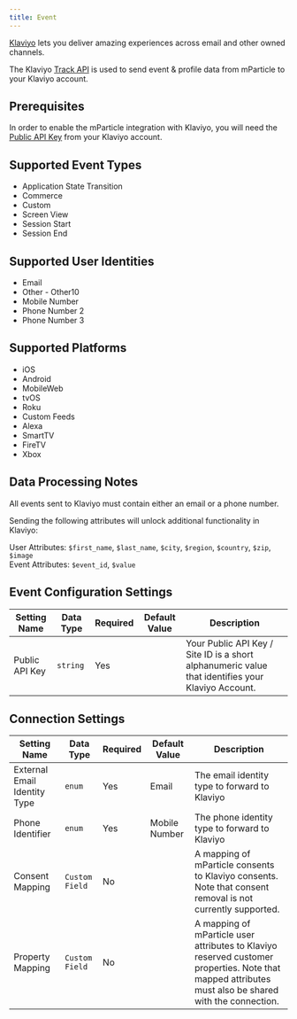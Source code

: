```yaml
---
title: Event
---
```


[Klaviyo](https://www.klaviyo.com/) lets you deliver amazing experiences across email and other owned channels.

The Klaviyo [Track API](https://developers.klaviyo.com/en/v1-2/reference/track-post) is used to send event & profile data from mParticle to your Klaviyo account.

## Prerequisites

In order to enable the mParticle integration with Klaviyo, you will need the [Public API Key](https://help.klaviyo.com/hc/en-us/articles/115005062267-How-to-Manage-Your-Account-s-API-Keys) from your Klaviyo account.

## Supported Event Types

* Application State Transition
* Commerce
* Custom
* Screen View
* Session Start
* Session End

## Supported User Identities

* Email
* Other - Other10
* Mobile Number
* Phone Number 2
* Phone Number 3

## Supported Platforms

* iOS
* Android
* MobileWeb
* tvOS
* Roku
* Custom Feeds
* Alexa
* SmartTV
* FireTV
* Xbox

## Data Processing Notes

All events sent to Klaviyo must contain either an email or a phone number.

Sending the following attributes will unlock additional functionality in Klaviyo:

User Attributes: `$first_name`, `$last_name`, `$city`, `$region`, `$country`, `$zip`, `$image`  
 Event Attributes: `$event_id`, `$value`
 
## Event Configuration Settings

| Setting Name   | Data Type | Required | Default Value | Description                                                                                       |
|----------------|-----------|----------|---------------|---------------------------------------------------------------------------------------------------|
| Public API Key | `string`  | Yes      |               | Your Public API Key / Site ID is a short alphanumeric value that identifies your Klaviyo Account. |

## Connection Settings

| Setting Name                 | Data Type      | Required | Default Value | Description                                                                                                                                          |
|------------------------------|----------------|----------|---------------|------------------------------------------------------------------------------------------------------------------------------------------------------|
| External Email Identity Type | `enum`         | Yes      | Email         | The email identity type to forward to Klaviyo                                                                                                        |
| Phone Identifier             | `enum`         | Yes      | Mobile Number | The phone identity type to forward to Klaviyo                                                                                                        |
| Consent Mapping              | `Custom Field` | No       |               | A mapping of mParticle consents to Klaviyo consents. Note that consent removal is not currently supported.                                           |
| Property Mapping             | `Custom Field` | No       |               | A mapping of mParticle user attributes to Klaviyo reserved customer properties. Note that mapped attributes must also be shared with the connection. |
